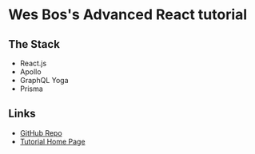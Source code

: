 # Wes Bos's Advanced React tutorial

## The Stack

- React.js
- Apollo
- GraphQL Yoga
- Prisma

## Links

- [GitHub Repo](https://github.com/wesbos/Advanced-React)
- [Tutorial Home Page](https://advancedreact.com/)
